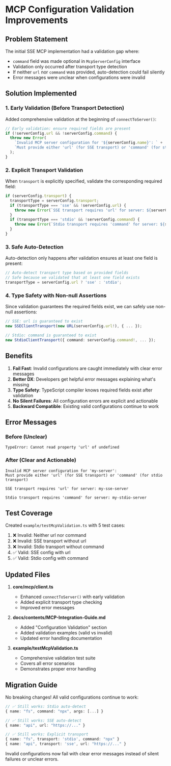 # MCP Configuration Validation Improvements

## Problem Statement

The initial SSE MCP implementation had a validation gap where:
- `command` field was made optional in `McpServerConfig` interface
- Validation only occurred after transport type detection
- If neither `url` nor `command` was provided, auto-detection could fail silently
- Error messages were unclear when configurations were invalid

## Solution Implemented

### 1. Early Validation (Before Transport Detection)

Added comprehensive validation at the beginning of `connectToServer()`:

```typescript
// Early validation: ensure required fields are present
if (!serverConfig.url && !serverConfig.command) {
  throw new Error(
    `Invalid MCP server configuration for '${serverConfig.name}': ` +
    `Must provide either 'url' (for SSE transport) or 'command' (for stdio transport)`
  );
}
```

### 2. Explicit Transport Validation

When `transport` is explicitly specified, validate the corresponding required field:

```typescript
if (serverConfig.transport) {
  transportType = serverConfig.transport;
  if (transportType === 'sse' && !serverConfig.url) {
    throw new Error(`SSE transport requires 'url' for server: ${serverConfig.name}`);
  }
  if (transportType === 'stdio' && !serverConfig.command) {
    throw new Error(`Stdio transport requires 'command' for server: ${serverConfig.name}`);
  }
}
```

### 3. Safe Auto-Detection

Auto-detection only happens after validation ensures at least one field is present:

```typescript
// Auto-detect transport type based on provided fields
// Safe because we validated that at least one field exists
transportType = serverConfig.url ? 'sse' : 'stdio';
```

### 4. Type Safety with Non-null Assertions

Since validation guarantees the required fields exist, we can safely use non-null assertions:

```typescript
// SSE: url is guaranteed to exist
new SSEClientTransport(new URL(serverConfig.url!), { ... });

// Stdio: command is guaranteed to exist
new StdioClientTransport({ command: serverConfig.command!, ... });
```

## Benefits

1. **Fail Fast**: Invalid configurations are caught immediately with clear error messages
2. **Better DX**: Developers get helpful error messages explaining what's missing
3. **Type Safety**: TypeScript compiler knows required fields exist after validation
4. **No Silent Failures**: All configuration errors are explicit and actionable
5. **Backward Compatible**: Existing valid configurations continue to work

## Error Messages

### Before (Unclear)
```
TypeError: Cannot read property 'url' of undefined
```

### After (Clear and Actionable)
```
Invalid MCP server configuration for 'my-server': 
Must provide either 'url' (for SSE transport) or 'command' (for stdio transport)
```

```
SSE transport requires 'url' for server: my-sse-server
```

```
Stdio transport requires 'command' for server: my-stdio-server
```

## Test Coverage

Created `example/testMcpValidation.ts` with 5 test cases:

1. ❌ Invalid: Neither url nor command
2. ❌ Invalid: SSE transport without url
3. ❌ Invalid: Stdio transport without command
4. ✅ Valid: SSE config with url
5. ✅ Valid: Stdio config with command

## Updated Files

1. **core/mcp/client.ts**
   - Enhanced `connectToServer()` with early validation
   - Added explicit transport type checking
   - Improved error messages

2. **docs/contents/MCP-Integration-Guide.md**
   - Added "Configuration Validation" section
   - Added validation examples (valid vs invalid)
   - Updated error handling documentation

3. **example/testMcpValidation.ts**
   - Comprehensive validation test suite
   - Covers all error scenarios
   - Demonstrates proper error handling

## Migration Guide

No breaking changes! All valid configurations continue to work:

```typescript
// ✅ Still works: Stdio auto-detect
{ name: "fs", command: "npx", args: [...] }

// ✅ Still works: SSE auto-detect
{ name: "api", url: "https://..." }

// ✅ Still works: Explicit transport
{ name: "fs", transport: 'stdio', command: "npx" }
{ name: "api", transport: 'sse', url: "https://..." }
```

Invalid configurations now fail with clear error messages instead of silent failures or unclear errors.
